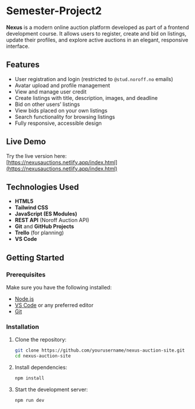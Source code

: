 # Semester-Project2

**Nexus** is a modern online auction platform developed as part of a frontend development course. It allows users to register, create and bid on listings, update their profiles, and explore active auctions in an elegant, responsive interface.

## Features

- User registration and login (restricted to `@stud.noroff.no` emails)
- Avatar upload and profile management
- View and manage user credit
- Create listings with title, description, images, and deadline
- Bid on other users’ listings
- View bids placed on your own listings
- Search functionality for browsing listings
- Fully responsive, accessible design

## Live Demo

Try the live version here:  
[https://nexusauctions.netlify.app/index.html](https://nexusauctions.netlify.app/index.html)

## Technologies Used

- **HTML5**
- **Tailwind CSS**
- **JavaScript (ES Modules)**
- **REST API** (Noroff Auction API)
- **Git** and **GitHub Projects**
- **Trello** (for planning)
- **VS Code**

## Getting Started

### Prerequisites

Make sure you have the following installed:

- [Node.js](https://nodejs.org/)
- [VS Code](https://code.visualstudio.com/) or any preferred editor
- [Git](https://git-scm.com/)

### Installation

1. Clone the repository:

    ```bash
    git clone https://github.com/yourusername/nexus-auction-site.git
    cd nexus-auction-site
    ```

2. Install dependencies:

    ```bash
    npm install
    ```

3. Start the development server:

    ```bash
    npm run dev
    ```
